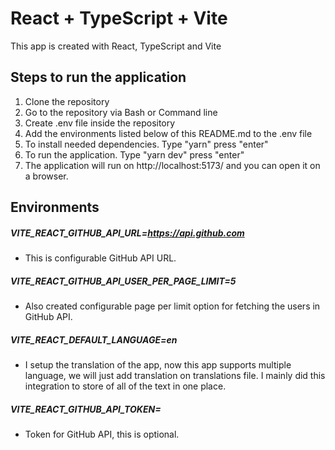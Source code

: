 # React + TypeScript + Vite
This app is created with React, TypeScript and Vite

## Steps to run the application
1. Clone the repository
2. Go to the repository via Bash or Command line
3. Create .env file inside the repository
4. Add the environments listed below of this README.md to the .env file
3. To install needed dependencies. Type "yarn" press "enter"
4. To run the application. Type "yarn dev" press "enter"
5. The application will run on http://localhost:5173/ and you can open it on a browser.

## Environments

##### VITE_REACT_GITHUB_API_URL=https://api.github.com
- This is configurable GitHub API URL.
##### VITE_REACT_GITHUB_API_USER_PER_PAGE_LIMIT=5
- Also created configurable page per limit option for fetching the users in GitHub API.
##### VITE_REACT_DEFAULT_LANGUAGE=en
- I setup the translation of the app, now this app supports multiple language, we will just add translation on translations file. I mainly did this integration to store of all of the text in one place.
##### VITE_REACT_GITHUB_API_TOKEN=
- Token for GitHub API, this is optional.